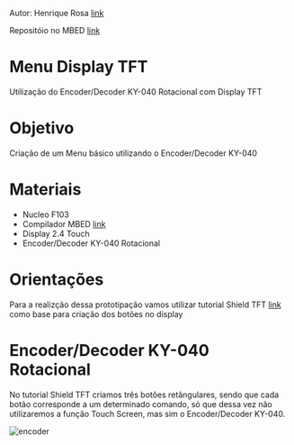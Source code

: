 Autor: Henrique Rosa  [link](https://github.com/https://github.com/Henriquer88)

Repositóio no MBED [link](https://os.mbed.com/users/henriquer/code/)

# Menu Display TFT

Utilização do Encoder/Decoder KY-040 Rotacional com Display TFT

# Objetivo

 Criação de um Menu básico utilizando o Encoder/Decoder KY-040
 
# Materiais

* Nucleo F103
* Compilador MBED [link](https://os.mbed.com/)
* Display 2.4 Touch 
* Encoder/Decoder KY-040 Rotacional

# Orientações

  Para a realizção dessa prototipação vamos utilizar tutorial Shield TFT [link](https://github.com/Henriquer88/Shield-TFT) como base para criação dos botões no display
  
# Encoder/Decoder KY-040 Rotacional   

 No tutorial Shield TFT criamos três botôes retângulares, sendo que cada botão corresponde a um determinado comando, só que dessa vez não utilizaremos a função Touch Screen, mas sim o Encoder/Decoder KY-040. 
 
 
![encoder](https://user-images.githubusercontent.com/60757810/164022619-56b37e97-23e2-4164-972b-78bad606735d.PNG)



